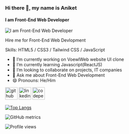 ### Hi there 👋, my name is Aniket
#### I am Front-End Web Developer
![I am Front-End Web Developer](https://raw.githubusercontent.com/rahulbanerjee26/githubProfileReadmeGenerator/main/banners/banner3.gif)

Hire me for Front-End Web Devlopment

Skills: HTML5 / CSS3 / Tailwind CSS / JavaScript

- 🔭 I’m currently working on VoewlWeb website UI clone 
- 🌱 I’m currently learning Javascript(ReactJS) 
- 👯 I’m looking to collaborate on projects, IT companies 
- 💬 Ask me about Front-End Web Development 
- 😄 Pronouns: He/Him 


[<img src='https://cdn.jsdelivr.net/npm/simple-icons@3.0.1/icons/github.svg' alt='github' height='40'>](https://github.com/Aniket-parhate)  [<img src='https://cdn.jsdelivr.net/npm/simple-icons@3.0.1/icons/linkedin.svg' alt='linkedin' height='40'>](https://www.linkedin.com/in/aniket-parhate/)  [<img src='https://cdn.jsdelivr.net/npm/simple-icons@3.0.1/icons/codepen.svg' alt='codepen' height='40'>](https://codepen.io/AniketParhate)  

[![Top Langs](https://github-readme-stats.vercel.app/api/top-langs/?username=Aniket-parhate)](https://github.com/anuraghazra/github-readme-stats)

![GitHub metrics](https://metrics.lecoq.io/Aniket-parhate)  

![Profile views](https://gpvc.arturio.dev/Aniket-parhate)  

